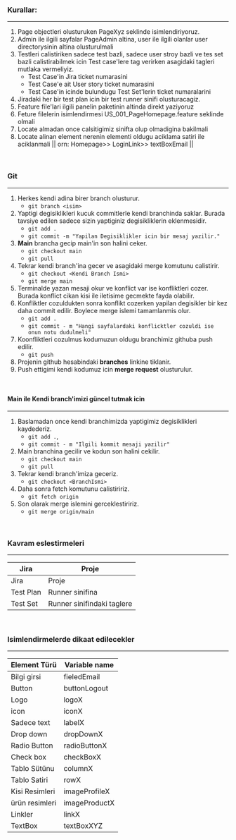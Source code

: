 ### Kurallar:
***
1. Page objectleri olusturuken PageXyz seklinde isimlendiriyoruz.
2. Admin ile ilgili sayfalar PageAdmin altina, user ile ilgili olanlar user directorysinin altina olusturulmali
3. Testleri calistiriken sadece test bazli, sadece user stroy bazli ve tes set bazli calistirabilmek icin Test case'lere tag verirken asagidaki tagleri mutlaka vermeliyiz.
    * Test Case'in Jira ticket numarasini
    * Test Case'e ait User story ticket numarasini
    * Test Case'in icinde bulundugu Test Set'lerin ticket numaralarini
4. Jiradaki her bir test plan icin bir test runner sinifi olusturacagiz.
5. Feature file'lari ilgili panelin  paketinin altinda direkt yaziyoruz
6. Feture filelerin isimlendirmesi US_001_PageHomepage.feature seklinde olmali
7. Locate almadan once calsitigimiz sinifta olup olmadigina bakilmali
8. Locate alinan element nerenin elementi oldugu aciklama satiri ile aciklanmali
   || orn:  Homepage>>  LoginLink>> textBoxEmail ||



<br/>

### Git
***
1. Herkes kendi adina birer branch olusturur.
    * `git branch <isim>`
2. Yaptigi degisiklikleri kucuk commitlerle kendi branchinda saklar. Burada tavsiye edilen sadece sizin yaptiginiz degisikliklerin eklenmesidir.
    * `git add .`
    * `git commit -m "Yapilan Degisiklikler icin bir mesaj yazilir."`
3. **Main** brancha gecip main'in son halini ceker.
    * `git checkout main`
    * `git pull`
4. Tekrar kendi branch'ina gecer ve asagidaki merge komutunu calistirir.
    * `git checkout <Kendi Branch Ismi>`
    *  `git merge main`
5. Terminalde yazan mesaji okur ve konflict var ise konfliktleri cozer. Burada konflict cikan kisi ile iletisime gecmekte fayda olabilir.
6. Konfliktler cozuldukten sonra konflikt cozerken yapilan degisikler bir kez daha commit edilir. Boylece merge islemi tamamlanmis olur.
    * `git add .`
    * `git commit - m "Hangi sayfalardaki konflicktler cozuldi ise onun notu dudulmeli"`
7. Koonfliktleri cozulmus kodumuzun oldugu branchimiz githuba push edilir.
    * `git push`
8. Projenin github hesabindaki **branches** linkine tiklanir.
9. Push ettigimi kendi kodumuz icin **merge request** olusturulur.

<br/>

#### Main ile Kendi branch'imizi güncel tutmak icin
***
1. Baslamadan once kendi branchimizda yaptigimiz degisiklikleri kaydederiz.
    * `git add .`,
    * `git commit - m "Ilgili kommit mesaji yazilir"`
2. Main branchina gecilir ve kodun son halini cekilir.
    * `git checkout main`
    * `git pull`
3. Tekrar kendi branch'imiza geceriz.
    * `git checkout <BranchIsmi>`
4. Daha sonra fetch komutunu calistiririz.
    * `git fetch origin`
5. Son olarak merge islemini gerceklestiririz.
    * `git merge origin/main`

<br/>

### Kavram eslestirmeleri
***
| Jira      | Proje                      |
|-----------|----------------------------|
| Jira      | Proje                      |
| Test Plan | Runner sinifina            |
| Test Set  | Runner sinifindaki taglere |

<br/>

### Isimlendirmelerde dikaat edilecekler
***
| Element Türü   | Variable name |
|----------------|---------------|
| Bilgi girsi    | fieledEmail   | 
| Button         | buttonLogout  |    
| Logo           | logoX         |
| icon           | iconX         |
| Sadece text    | labelX        |
| Drop down      | dropDownX     |
| Radio Button   | radioButtonX  |
| Check box      | checkBoxX     |
| Tablo Sütünu   | columnX       |
| Tablo Satiri   | rowX          |
| Kisi Resimleri | imageProfileX |
| ürün resimleri | imageProductX |
| Linkler        | linkX         |
| TextBox        | textBoxXYZ    |